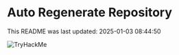 # Auto Regenerate Repository

This README was last updated: 2025-01-03 08:44:50

 ![TryHackMe](https://tryhackme.com/badge/533634)